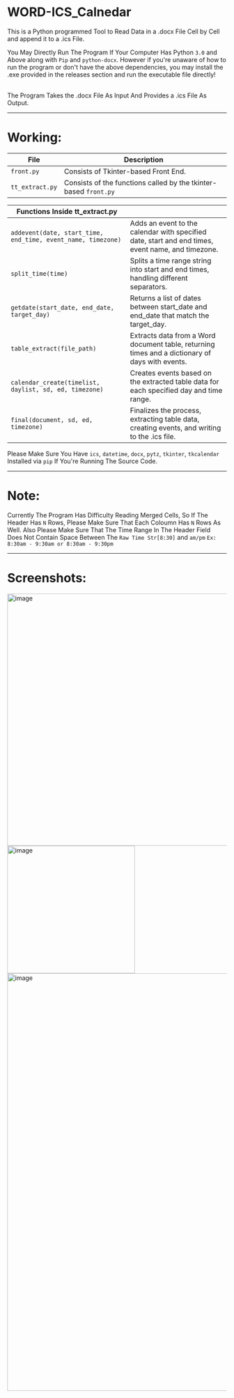 # WORD-ICS_Calnedar
This is a Python programmed Tool to Read Data in a .docx File Cell by Cell and append it to a .ics File.<br />

You May Directly Run The Program If Your Computer Has Python `3.0` and Above along with `Pip` and `python-docx`. However if you're unaware of how to run the program or don't have the above dependencies, you may install the .exe provided in the releases section and run the executable file directly!<br /><br />

The Program Takes the .docx File As Input And Provides a .ics File As Output.<br />
- - - -

# Working: <br />

| File                | Description                                                                                        |
|---------------------|----------------------------------------------------------------------------------------------------|
| `front.py`          | Consists of Tkinter-based Front End.                                                              |
| `tt_extract.py`     | Consists of the functions called by the tkinter-based `front.py`|


| Functions Inside tt_extract.py                                               |                                                                                                    |
|-------------------------------------------------------------------------------|------------------------------------------------------------------------------------------------------|
| `addevent(date, start_time, end_time, event_name, timezone)`                  | Adds an event to the calendar with specified date, start and end times, event name, and timezone.    |
| `split_time(time)`                                                           | Splits a time range string into start and end times, handling different separators.                   |
| `getdate(start_date, end_date, target_day)`                                 | Returns a list of dates between start_date and end_date that match the target_day.                    |
| `table_extract(file_path)`                                                   | Extracts data from a Word document table, returning times and a dictionary of days with events.       |
| `calendar_create(timelist, daylist, sd, ed, timezone)`                     | Creates events based on the extracted table data for each specified day and time range.              |
| `final(document, sd, ed, timezone)`                                         | Finalizes the process, extracting table data, creating events, and writing to the .ics file.          |


Please Make Sure You Have `ics`, `datetime`, `docx`, `pytz`, `tkinter`, `tkcalendar` Installed via `pip` If You're Running The Source Code.


- - - -

# Note:
Currently The Program Has Difficulty Reading Merged Cells, So If The Header Has `N` Rows, Please Make Sure That Each Coloumn Has `N` Rows As Well.
Also Please Make Sure That The Time Range In The Header Field Does Not Contain Space Between The `Raw Time Str[8:30]` and `am/pm` `Ex: 8:30am - 9:30am or 8:30am - 9:30pm`

- - - -

# Screenshots:

<img width="579" alt="image" src="https://github.com/shyaaaaaaam/Word-ICS_Calendar/assets/66993859/13a13eeb-2948-4986-8d76-b0fbd533cab0">
<img width="293" alt="image" src="https://github.com/shyaaaaaaam/Word-ICS_Calendar/assets/66993859/e0c08e19-67be-413e-aa3c-1cc0640cc9d7">
<img width="959" alt="image" src="https://github.com/shyaaaaaaam/Word-ICS_Calendar/assets/66993859/1bed5350-2b5b-4e18-b1a3-550b7ae016d2">
